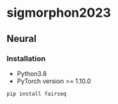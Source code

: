 # sigmorphon2023


## Neural


### Installation


- Python3.8
- PyTorch version >= 1.10.0


```
pip install fairseq
```
